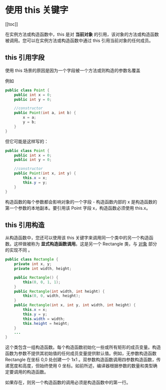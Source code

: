 # 使用 this 关键字
[[toc]]

在实例方法或构造函数中，this 是对 **当前对象** 的引用，该对象的方法或构造函数被调用。您可以在实例方法或构造函数中通过 this 引用当前对象的任何成员。

## this 引用字段

使用 this 场景的原因是因为一个字段被一个方法或则构造的参数名覆盖

例如

```java
public class Point {
    public int x = 0;
    public int y = 0;

    //constructor
    public Point(int a, int b) {
        x = a;
        y = b;
    }
}
```

但它可能是这样写的：

```java
public class Point {
    public int x = 0;
    public int y = 0;

    //constructor
    public Point(int x, int y) {
        this.x = x;
        this.y = y;
    }
}
```

构造函数的每个参数都会影响对象的一个​​字段 - 构造函数内部的 x 是构造函数的第一个参数的本地副本。要引用该 Point 字段 x，构造函数必须使用 this.x。

## this 引用构造

从构造函数中，您还可以使用该 this 关键字来调用同一个类中的另一个构造函数。这样做被称为 **显式构造函数调用**。这是另一个 Rectangle 类，与 [对象](./objects.md) 部分的实现不同 。

```java
public class Rectangle {
    private int x, y;
    private int width, height;

    public Rectangle() {
        this(0, 0, 1, 1);
    }
    public Rectangle(int width, int height) {
        this(0, 0, width, height);
    }
    public Rectangle(int x, int y, int width, int height) {
        this.x = x;
        this.y = y;
        this.width = width;
        this.height = height;
    }
    ...
}
```

这个类包含一组构造函数。每个构造函数初始化一些或所有矩形的成员变量。构造函数为参数不提供其初始值的任何成员变量提供默认值。例如，无参数构造函数 Rectangle 在坐标 0,0 处创建一个 1x1 。双参数构造函数调用四参数构造函数，传递宽度和高度，但始终使用 0 坐标。如前所述，编译器根据参数的数量和类型确定要调用的构造函数。

如果存在，则另一个构造函数的调用必须是构造函数中的第一行。
